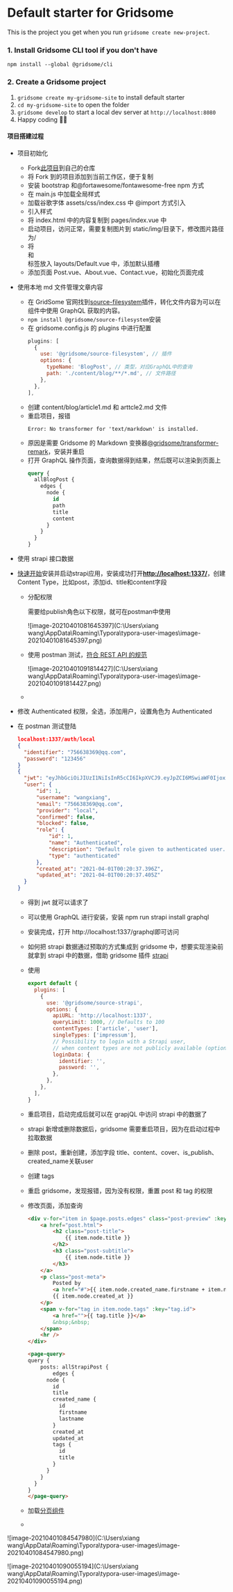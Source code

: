 # Default starter for Gridsome

This is the project you get when you run `gridsome create new-project`.

### 1. Install Gridsome CLI tool if you don't have

`npm install --global @gridsome/cli`

### 2. Create a Gridsome project

1. `gridsome create my-gridsome-site` to install default starter
2. `cd my-gridsome-site` to open the folder
3. `gridsome develop` to start a local dev server at `http://localhost:8080`
4. Happy coding 🎉🙌

#### 项目搭建过程

- 项目初始化

  - Fork[此项目](https://github.com/StartBootstrap/startbootstrap-clean-blog)到自己的仓库
  - 将 Fork 到的项目添加到当前工作区，便于复制
  - 安装 bootstrap 和@fortawesome/fontawesome-free npm 方式
  - 在 main.js 中加载全局样式
  - 加载谷歌字体 assets/css/index.css 中 @import 方式引入
  - 引入样式
  - 将 index.html 中的内容复制到 pages/index.vue 中
  - 启动项目，访问正常，需要复制图片到 static/img/目录下，修改图片路径为/
  - 将<nav>和<footer>标签放入 layouts/Default.vue 中，添加默认插槽<slot />
  - 添加页面 Post.vue、About.vue、Contact.vue，初始化页面完成

- 使用本地 md 文件管理文章内容

  - 在 GridSome 官网找到[source-filesystem](https://gridsome.org/plugins/@gridsome/source-filesystem)插件，转化文件内容为可以在组件中使用 GraphQL 获取的内容。
  - `npm install @gridsome/source-filesystem`安装
  - 在 gridsome.config.js 的 plugins 中进行配置
    ```js
    plugins: [
      {
        use: '@gridsome/source-filesystem', // 插件
        options: {
          typeName: 'BlogPost', // 类型，对应GraphQL中的查询
          path: './content/blog/**/*.md', // 文件路径
        },
      },
    ],
    ```
  - 创建 content/blog/article1.md 和 arttcle2.md 文件
  - 重启项目，报错
    ```
    Error: No transformer for 'text/markdown' is installed.
    ```
  - 原因是需要 Gridsome 的 Markdown 变换器[@gridsome/transformer-remark](https://gridsome.org/plugins/@gridsome/transformer-remark)，安装并重启
  - 打开 GraphQL 操作页面，查询数据得到结果，然后既可以渲染到页面上
    ```sql
    query {
      allBlogPost {
        edges {
          node {
            id
            path
            title
            content
          }
        }
      }
    }
    ```

- 使用 strapi 接口数据
  
- [快速开始](https://strapi.io/documentation/developer-docs/latest/getting-started/quick-start.html#_1-install-strapi-and-create-a-new-project)安装并启动strapi应用，安装成功打开[**http://localhost:1337/**](http://localhost:1337/admin)，创建Content Type，比如post，添加id、title和content字段
  
  - 分配权限
  
    需要给publish角色以下权限，就可在postman中使用
  
    ![image-20210401081645397](C:\Users\xiang wang\AppData\Roaming\Typora\typora-user-images\image-20210401081645397.png)
  
  - 使用 postman 测试，[符合 REST API 的规范](https://strapi.io/documentation/developer-docs/latest/developer-resources/content-api/content-api.html#api-endpoints)
  
    ![image-20210401091814427](C:\Users\xiang wang\AppData\Roaming\Typora\typora-user-images\image-20210401091814427.png)
  
  - 
  
- 修改 Authenticated 权限，全选，添加用户，设置角色为 Authenticated

- 在 postman 测试登陆
  ```json
  localhost:1337/auth/local
  {
    "identifier": "756638369@qq.com",
    "password": "123456"
  }
  {
    "jwt": "eyJhbGciOiJIUzI1NiIsInR5cCI6IkpXVCJ9.eyJpZCI6MSwiaWF0IjoxNjE3MjM2NTM1LCJleHAiOjE2MTk4Mjg1MzV9.8Ha5sZxLwSKERdQH3OOvWU9qNsGw2fabpL4uxuChJvQ",
    "user": {
        "id": 1,
        "username": "wangxiang",
        "email": "756638369@qq.com",
        "provider": "local",
        "confirmed": false,
        "blocked": false,
        "role": {
            "id": 1,
            "name": "Authenticated",
            "description": "Default role given to authenticated user.",
            "type": "authenticated"
        },
        "created_at": "2021-04-01T00:20:37.396Z",
        "updated_at": "2021-04-01T00:20:37.405Z"
    }
  }
  ```
  - 得到 jwt 就可以请求了
  
  - 可以使用 GraphQL 进行安装，安装 npm run strapi install graphql
  
  - 安装完成，打开 http://localhost:1337/graphql即可访问
  
  - 如何把 strapi 数据通过预取的方式集成到 gridsome 中，想要实现渲染前就拿到 strapi 中的数据，借助 gridsome 插件 [strapi](https://gridsome.org/plugins/@gridsome/source-strapi)
  
  - 使用
    ```js
    export default {
      plugins: [
        {
          use: '@gridsome/source-strapi',
          options: {
            apiURL: 'http://localhost:1337',
            queryLimit: 1000, // Defaults to 100
            contentTypes: ['article', 'user'],
            singleTypes: ['impressum'],
            // Possibility to login with a Strapi user,
            // when content types are not publicly available (optional).
            loginData: {
              identifier: '',
              password: '',
            },
          },
        },
      ],
    }
    ```
    
  - 重启项目，启动完成后就可以在 grapjQL 中访问 strapi 中的数据了
  
  - strapi 新增或删除数据后，gridsome 需要重启项目，因为在启动过程中拉取数据
  
  - 删除 post，重新创建，添加字段 title、content、cover、is_publish、created_name关联user
  
  - 创建 tags
  
  - 重启 gridsome，发现报错，因为没有权限，重置 post 和 tag 的权限
  
  - 修改页面，添加查询
  
    ```html
    <div v-for="item in $page.posts.edges" class="post-preview" :key="item.node.id">
        <a href="post.html">
            <h2 class="post-title">
                {{ item.node.title }}
            </h2>
            <h3 class="post-subtitle">
                {{ item.node.title }}
            </h3>
        </a>
        <p class="post-meta">
            Posted by
            <a href="#">{{ item.node.created_name.firstname + item.node.created_name.lastname }}</a>
            {{ item.node.created_at }}
        </p>
        <span v-for="tag in item.node.tags" :key="tag.id">
            <a href="">{{ tag.title }}</a>
            &nbsp;&nbsp;
        </span>
        <hr />
    </div>
    
    <page-query>
    query {
    	posts: allStrapiPost {
    		edges {
          node {
            id
            title
            created_name {
              id
              firstname
              lastname
            }
            created_at
            updated_at
            tags {
              id
              title
            }
          }
        }
      }
    }
    </page-query>
    ```
  
  - 加载[分页组件](https://gridsome.org/docs/pagination/#paginate-data)
  
    
  
  - 



![image-20210401084547980](C:\Users\xiang wang\AppData\Roaming\Typora\typora-user-images\image-20210401084547980.png)

![image-20210401090055194](C:\Users\xiang wang\AppData\Roaming\Typora\typora-user-images\image-20210401090055194.png)
